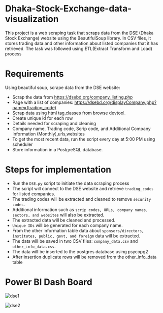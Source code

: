 # Dhaka-Stock-Exchange-data-visualization
This project is a web scraping task that scraps data from the DSE (Dhaka Stock Exchange) website using the BeautifulSoup library. In CSV files, it stores trading data and other information about listed companies that it has retrieved. The task was followed using ETL(Extract Transform and Load) process
# Requirements
Using beautiful soup, scrape data from the DSE website:
- Scrap the data from https://dsebd.org/company_listing.php
- Page with a list of companies: https://dsebd.org/displayCompany.php?name=(trading_code)
- Scrap data using html tag,classes from browse devtool. 
- Create unique id for each row
- Details needed for scraping and cleaning
- Company name, Trading code, Scrip code, and Additional Company Information (Monthly),urls,websites
- To get the most recent data, run the script every day at 5:00 PM using scheduler
- Store information in a PostgreSQL database.
# Steps for implementation
- Run the `DSE.py` script to initiate the data scraping process
- The script will connect to the DSE website and retrieve `trading_codes` for listed companies.
- The trading codes will be extracted and cleaned to remove `security codes`.
- Additional information such as `scrip codes, URLs, company names, sectors, and websites` will also be extracted.
- The extracted data will be cleaned and processed.
- `Unique IDs` will be generated for each company name.
- From the other information table data about `sponsors/directors, institutes, public, govt, and foreign` data will be extracted.
- The data will be saved in two CSV files: `company_data.csv` and `other_info_data.csv`.
- The data will be inserted to the postgres database using psycopg2
- After insertion duplicate rows will be removed from the other_info_data table  


# Power BI Dash Board

![dse1](https://github.com/sobhanifahim/Dhaka-Stock-Exchange-data-visualization/assets/57230287/93cb6867-dcda-415c-8dba-00e1ababc799)

![dse2](https://github.com/sobhanifahim/Dhaka-Stock-Exchange-data-visualization/assets/57230287/b0f1ee55-5a2e-4658-94b4-4bf37b1a7926)
